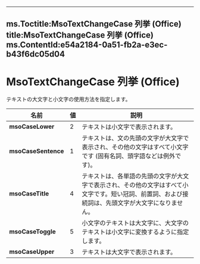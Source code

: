 

---
ms.Toctitle:MsoTextChangeCase 列挙 (Office)
title:MsoTextChangeCase 列挙 (Office)
ms.ContentId:e54a2184-0a51-fb2a-e3ec-b43f6dc05d04
---
# MsoTextChangeCase 列挙 (Office)




テキストの大文字と小文字の使用方法を指定します。

|**名前**|**値**|**説明**|
|---|---|---|
|**msoCaseLower**|2|テキストは小文字で表示されます。|
|**msoCaseSentence**|1|テキストは、文の先頭の文字が大文字で表示され、その他の文字はすべて小文字です (固有名詞、頭字語などは例外です)。|
|**msoCaseTitle**|4|テキストは、各単語の先頭の文字が大文字で表示され、その他の文字はすべて小文字です。短い冠詞、前置詞、および接続詞は、先頭文字が大文字になりません。|
|**msoCaseToggle**|5|小文字のテキストは大文字に、大文字のテキストは小文字に変換するように指定します。|
|**msoCaseUpper**|3|テキストは大文字で表示されます。|




